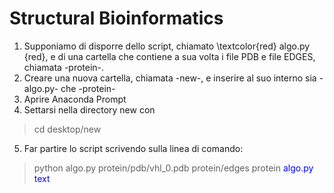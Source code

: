 # Structural Bioinformatics
1. Supponiamo di disporre dello script, chiamato \textcolor{red} algo.py {red}, e di una cartella che contiene a sua volta 
   i file PDB e file EDGES, chiamata -protein-. 
2. Creare una nuova cartella, chiamata -new-, e inserire al suo interno sia -algo.py- che -protein-
3. Aprire Anaconda Prompt
4. Settarsi nella directory new con
> cd desktop/new
5. Far partire lo script scrivendo sulla linea di comando:
> python algo.py protein/pdb/vhl_0.pdb protein/edges protein
<span style="color:blue"> algo.py text</span>
